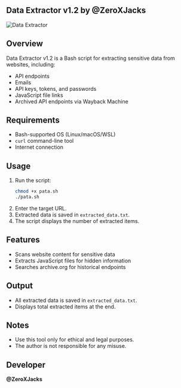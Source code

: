 ## Data Extractor v1.2 by @ZeroXJacks

![Data Extractor](pata.png)

## Overview
Data Extractor v1.2 is a Bash script for extracting sensitive data from websites, including:
- API endpoints
- Emails
- API keys, tokens, and passwords
- JavaScript file links
- Archived API endpoints via Wayback Machine

## Requirements
- Bash-supported OS (Linux/macOS/WSL)
- `curl` command-line tool
- Internet connection

## Usage
1. Run the script:
   ```bash
   chmod +x pata.sh
   ./pata.sh
   ```
2. Enter the target URL.
3. Extracted data is saved in `extracted_data.txt`.
4. The script displays the number of extracted items.

## Features
- Scans website content for sensitive data
- Extracts JavaScript files for hidden information
- Searches archive.org for historical endpoints

## Output
- All extracted data is saved in `extracted_data.txt`.
- Displays total extracted items at the end.

## Notes
- Use this tool only for ethical and legal purposes.
- The author is not responsible for any misuse.

## Developer
**@ZeroXJacks**

